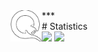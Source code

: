 <a href="https://qiwi.com/n/JUSHE892">
  <img align="left" width="50px" src="icons8_qiwi_500px.png" />
</a>
***
<br>
# Statistics
<div>
    <img src="https://github-readme-stats.vercel.app/api/top-langs/?username=inkve&langs_count=10&count_private=true&layout=compact&theme=dark&hide_border=true">
    <img src="https://github-readme-stats.vercel.app/api?username=inkve&show_icons=true&hide_border=true&theme=dark&count_private=true&line_height=28">
</div>

